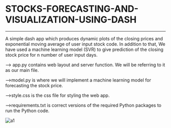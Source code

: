 # STOCKS-FORECASTING-AND-VISUALIZATION-USING-DASH

----------------------------------------------------------------------------------------------------------------------------------------

A simple dash app which produces dynamic plots of the closing prices and exponential moving average of user input stock code. In addition to that, We have used a machine learning model (SVR) to give prediction of the closing stock price for n number of user input days.


--> app.py contains web layout and server function. We will be referring to it as our main file.

-->model.py is where we will implement a machine learning model for forecasting the stock price.

-->style.css is the css file for styling the web app.

-->requirements.txt is correct versions of the required Python packages to run the Python code.

![a1](https://user-images.githubusercontent.com/92010293/173184543-2dc23640-cd20-4f73-a25d-690ce25862ed.JPG)




